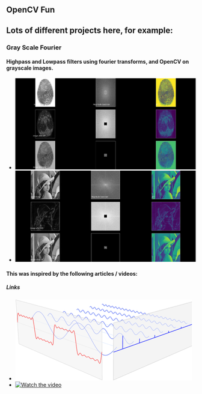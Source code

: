 ## OpenCV Fun

## Lots of different projects here, for example:
### Gray Scale Fourier
#### Highpass and Lowpass filters using fourier transforms, and OpenCV on grayscale images.
- ![Preview-Screens](https://github.com/CobraCoral/opencv_fun/blob/master/pics/results/fingerprint_highlow.png)
- ![Preview-Screens](https://github.com/CobraCoral/opencv_fun/blob/master/pics/results/lady_highlow.png)

#### This was inspired by the following articles / videos:
##### Links
- [![Fourier Transform in OpenCV](https://github.com/CobraCoral/opencv_fun/blob/master/pics/thumbnails/fourier_transform_thumbnail.png)](https://opencv-python-tutroals.readthedocs.io/en/latest/py_tutorials/py_imgproc/py_transforms/py_fourier_transform/py_fourier_transform.html)
- [![Watch the video](https://j.gifs.com/E82OZl.gif)](https://www.youtube.com/watch?v=fRjFwTbJfes)
